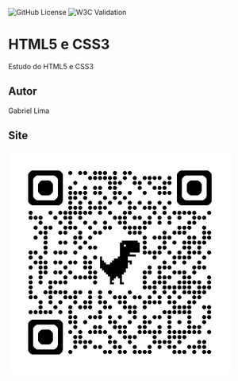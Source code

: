 
![GitHub License](https://img.shields.io/github/license/gabrielxla/site?style=for-the-badge)
![W3C Validation](https://img.shields.io/w3c-validation/html?targetUrl=https%3A%2F%2Fgabrielxla.github.io%2Fsite%2F)

# HTML5 e CSS3
Estudo do HTML5 e CSS3
## Autor
Gabriel Lima 

## Site 
![](img/qrcode.png)